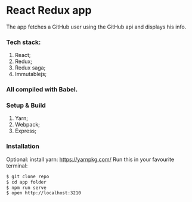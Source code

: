 # React Redux app

The app fetches a GitHub user using the GitHub api and displays his info.

### Tech stack:
1. React;
2. Redux;
3. Redux saga;
4. Immutablejs;
### All compiled with Babel.

### Setup & Build
1. Yarn;
2. Webpack;
3. Express;

### Installation
Optional: install yarn: https://yarnpkg.com/
Run this in your favourite terminal:

```sh
$ git clone repo
$ cd app folder
$ npm run serve
$ open http://localhost:3210
```

